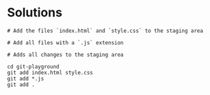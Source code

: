 # Solutions

```shell
# Add the files `index.html` and `style.css` to the staging area

# Add all files with a `.js` extension

# Adds all changes to the staging area
```

```shell
cd git-playground
git add index.html style.css
git add *.js
git add .
```
